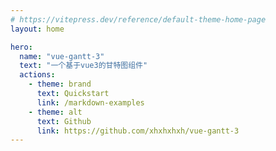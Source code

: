 ```yaml
---
# https://vitepress.dev/reference/default-theme-home-page
layout: home

hero:
  name: "vue-gantt-3"
  text: "一个基于vue3的甘特图组件"
  actions:
    - theme: brand
      text: Quickstart
      link: /markdown-examples
    - theme: alt
      text: Github
      link: https://github.com/xhxhxhxh/vue-gantt-3
---
```


<GanttPreview/>
